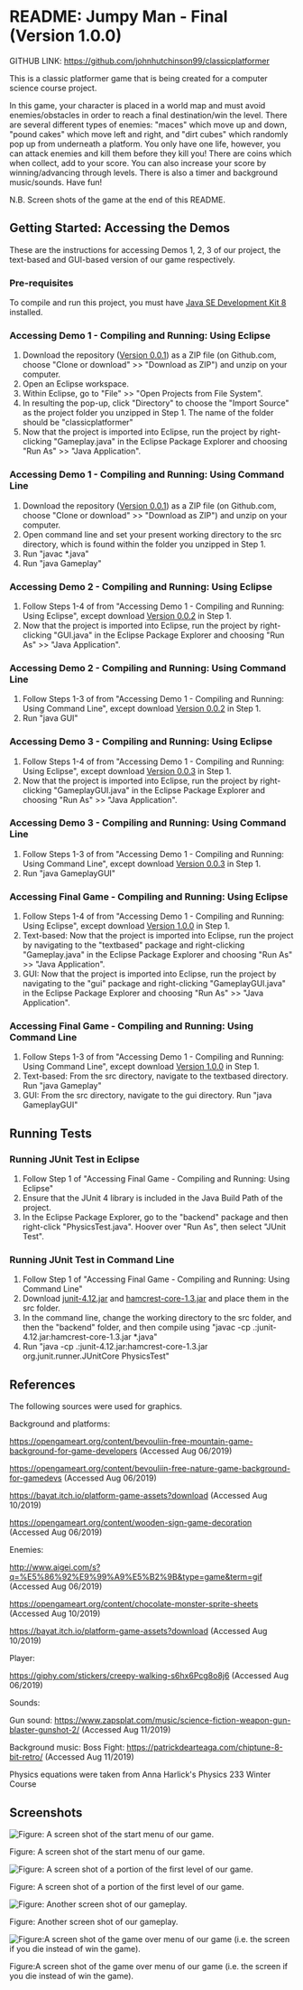 # README: Jumpy Man - Final (Version 1.0.0)

GITHUB LINK: https://github.com/johnhutchinson99/classicplatformer

This is a classic platformer game that is being created for a computer science course project.

In this game, your character is placed in a world map and must avoid enemies/obstacles in order to reach a final destination/win the level. There are several different types of enemies: "maces" which move up and down, "pound cakes" which move left and right, and "dirt cubes" which randomly pop up from underneath a platform. You only have one life, however, you can attack enemies and kill them before they kill you! There are coins which when collect, add to your score. You can also increase your score by winning/advancing through levels. There is also a timer and background music/sounds. Have fun! 

N.B. Screen shots of the game at the end of this README. 

## Getting Started: Accessing the Demos
These are the instructions for accessing Demos 1, 2, 3 of our project, the text-based and GUI-based version of our game respectively. 

### Pre-requisites

To compile and run this project, you must have [Java SE Development Kit 8](https://www.oracle.com/technetwork/java/javase/downloads/jdk8-downloads-2133151.html) installed. 


### Accessing Demo 1 - Compiling and Running: Using Eclipse
 1. Download the repository ([Version 0.0.1](https://github.com/johnhutchinson99/classicplatformer/tree/Version-001-Demo-1)) as a ZIP file (on Github.com, choose "Clone or download" >> "Download as ZIP") and unzip on your computer.
 2. Open an Eclipse workspace.
 3. Within Eclipse, go to "File" >> "Open Projects from File System".
 4. In resulting the pop-up, click "Directory" to choose the "Import Source" as the project folder you unzipped in Step 1. The name of the folder should be "classicplatformer"
 5. Now that the project is imported into Eclipse, run the project by right-clicking "Gameplay.java" in the Eclipse Package Explorer and choosing "Run As" >> "Java Application".

### Accessing Demo 1 - Compiling and Running: Using Command Line
 1. Download the repository ([Version 0.0.1](https://github.com/johnhutchinson99/classicplatformer/tree/Version-001-Demo-1)) as a ZIP file (on Github.com, choose "Clone or download" >> "Download as ZIP") and unzip on your computer.
 2. Open command line and set your present working directory to the src directory, which is found within the folder you unzipped in Step 1. 
 3. Run "javac *.java"
 4. Run "java Gameplay"

 
### Accessing Demo 2 - Compiling and Running: Using Eclipse
 1. Follow Steps 1-4 of from "Accessing Demo 1 - Compiling and Running: Using Eclipse", except download [Version 0.0.2](https://github.com/johnhutchinson99/classicplatformer/tree/Version-002-Demo-2) in Step 1. 
 2. Now that the project is imported into Eclipse, run the project by right-clicking "GUI.java" in the Eclipse Package Explorer and choosing "Run As" >> "Java Application".

### Accessing Demo 2 - Compiling and Running: Using Command Line
 1. Follow Steps 1-3 of from "Accessing Demo 1 - Compiling and Running: Using Command Line", except download [Version 0.0.2](https://github.com/johnhutchinson99/classicplatformer/tree/Version-002-Demo-2) in Step 1. 
 2. Run "java GUI"
 
 ### Accessing Demo 3 - Compiling and Running: Using Eclipse
 1. Follow Steps 1-4 of from "Accessing Demo 1 - Compiling and Running: Using Eclipse", except download [Version 0.0.3](https://github.com/johnhutchinson99/classicplatformer/tree/Version-003-Demo-3) in Step 1. 
 2. Now that the project is imported into Eclipse, run the project by right-clicking "GameplayGUI.java" in the Eclipse Package Explorer and choosing "Run As" >> "Java Application".

### Accessing Demo 3 - Compiling and Running: Using Command Line
 1. Follow Steps 1-3 of from "Accessing Demo 1 - Compiling and Running: Using Command Line", except download [Version 0.0.3](https://github.com/johnhutchinson99/classicplatformer/tree/Version-003-Demo-3) in Step 1. 
 2. Run "java GameplayGUI"
 
  ### Accessing Final Game - Compiling and Running: Using Eclipse
 1. Follow Steps 1-4 of from "Accessing Demo 1 - Compiling and Running: Using Eclipse", except download [Version 1.0.0](https://github.com/johnhutchinson99/classicplatformer/) in Step 1. 
 2. Text-based: Now that the project is imported into Eclipse, run the project by navigating to the "textbased" package and right-clicking "Gameplay.java" in the Eclipse Package Explorer and choosing "Run As" >> "Java Application".
 2. GUI: Now that the project is imported into Eclipse, run the project by navigating to the "gui" package and right-clicking "GameplayGUI.java" in the Eclipse Package Explorer and choosing "Run As" >> "Java Application".

### Accessing Final Game - Compiling and Running: Using Command Line
 1. Follow Steps 1-3 of from "Accessing Demo 1 - Compiling and Running: Using Command Line", except download [Version 1.0.0](https://github.com/johnhutchinson99/classicplatformer/) in Step 1. 
 2. Text-based: From the src directory, navigate to the textbased directory. Run "java Gameplay"
 2. GUI: From the src directory, navigate to the gui directory. Run "java GameplayGUI"
 
## Running Tests
### Running JUnit Test in Eclipse
 1. Follow Step 1 of "Accessing Final Game - Compiling and Running: Using Eclipse"
 2. Ensure that the JUnit 4 library is included in the Java Build Path of the project. 
 3. In the Eclipse Package Explorer, go to the "backend" package and then right-click "PhysicsTest.java". Hoover over "Run As", then select "JUnit Test".
 
### Running JUnit Test in Command Line
 1. Follow Step 1 of "Accessing Final Game - Compiling and Running: Using Command Line"
 2. Download [junit-4.12.jar](https://mvnrepository.com/artifact/junit/junit/4.12) and [hamcrest-core-1.3.jar](http://www.java2s.com/Code/Jar/h/Downloadhamcrestcore13jar.htm) and place them in the src folder. 
 3. In the command line, change the working directory to the src folder, and then the "backend" folder, and then compile using "javac -cp .:junit-4.12.jar:hamcrest-core-1.3.jar *.java"
 4. Run "java -cp .:junit-4.12.jar:hamcrest-core-1.3.jar org.junit.runner.JUnitCore PhysicsTest"
 
 ## References
 The following sources were used for graphics.
 
Background and platforms: 

https://opengameart.org/content/bevouliin-free-mountain-game-background-for-game-developers (Accessed Aug 06/2019)

https://opengameart.org/content/bevouliin-free-nature-game-background-for-gamedevs (Accessed Aug 06/2019)

https://bayat.itch.io/platform-game-assets?download (Accessed Aug 10/2019)

https://opengameart.org/content/wooden-sign-game-decoration (Accessed Aug 06/2019)
 
Enemies:

http://www.aigei.com/s?q=%E5%86%92%E9%99%A9%E5%B2%9B&type=game&term=gif (Accessed Aug 06/2019)

https://opengameart.org/content/chocolate-monster-sprite-sheets (Accessed Aug 10/2019)

https://bayat.itch.io/platform-game-assets?download (Accessed Aug 10/2019)

Player:

https://giphy.com/stickers/creepy-walking-s6hx6Pcg8o8j6 (Accessed Aug 06/2019)


Sounds:

Gun sound: https://www.zapsplat.com/music/science-fiction-weapon-gun-blaster-gunshot-2/ (Accessed Aug 11/2019)


Background music: Boss Fight:  https://patrickdearteaga.com/chiptune-8-bit-retro/ (Accessed Aug 11/2019)



Physics equations were taken from
Anna Harlick's Physics 233 Winter Course

## Screenshots
![Figure: A screen shot of the start menu of our game.](https://user-images.githubusercontent.com/27635433/62993552-f759ed80-be14-11e9-8421-f1561fe5da86.png)

Figure: A screen shot of the start menu of our game.

![Figure: A screen shot of a portion of the first level of our game. ](https://user-images.githubusercontent.com/27635433/62993551-f759ed80-be14-11e9-867a-71482ff2a965.png)

Figure: A screen shot of a portion of the first level of our game. 


![Figure: Another screen shot of our gameplay.](https://user-images.githubusercontent.com/27635433/62993553-f7f28400-be14-11e9-8076-f78b8cfb66d2.png)

Figure: Another screen shot of our gameplay.

![Figure:A screen shot of the game over menu of our game (i.e. the screen if you die instead of win the game).](https://user-images.githubusercontent.com/27635433/62993554-f7f28400-be14-11e9-81a7-59352409abb0.png)

Figure:A screen shot of the game over menu of our game (i.e. the screen if you die instead of win the game). 
